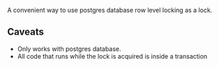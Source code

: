 A convenient way to use postgres database row level locking as a lock.

Caveats
-------
 - Only works with postgres database.
 - All code that runs while the lock is acquired is inside a transaction
